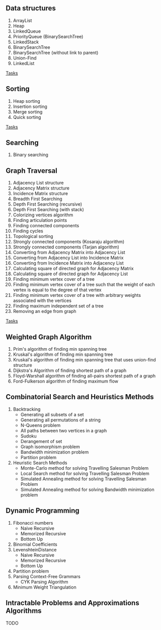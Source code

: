 ## Data structures
1. ArrayList
2. Heap
3. LinkedQueue
4. PriorityQueue (BinarySearchTree)
5. LinkedStack
6. BinarySearchTree
7. BinarySearchTree (without link to parent)
8. Union-Find
9. LinkedList

[Tasks](https://github.com/badprogrammist/algorithms/tree/master/src/main/java/ru/ildar/algorithm/datastructure/tasks)
 
## Sorting
1. Heap sorting
2. Insertion sorting
3. Merge sorting
4. Quick sorting

[Tasks](https://github.com/badprogrammist/algorithms/tree/master/src/main/java/ru/ildar/algorithm/sort/tasks)

## Searching
1. Binary searching

## Graph Traversal
1. Adjacency List structure
2. Adjacency Matrix structure
3. Incidence Matrix structure
4. Breadth First Searching
5. Depth First Searching (recursive)
6. Depth First Searching (with stack)
7. Colorizing vertices algorithm
8. Finding articulation points
9. Finding connected components
10. Finding cycles
11. Topological sorting
12. Strongly connected components (Kosaraju algorithm)
13. Strongly connected components (Tarjan algorithm)
14. Converting from Adjacency Matrix into Adjacency List
15. Converting from Adjacency List into Incidence Matrix
16. Converting from Incidence Matrix into Adjacency List
17. Calculating square of directed graph for Adjacency Matrix
18. Calculating square of directed graph for Adjacency List
19. Finding minimum vertex cover of a tree
20. Finding minimum vertex cover of a tree such that the weight of each vertex is equal to the degree of that vertex
21. Finding minimum vertex cover of a tree with arbitrary weights associated with the vertices
22. Finding maximum independent set of a tree
23. Removing an edge from graph

[Tasks](https://github.com/badprogrammist/algorithms/tree/master/src/main/java/ru/ildar/algorithm/graph/tasks)

## Weighted Graph Algorithm
1. Prim's algorithm of finding min spanning tree
2. Kruskal's algorithm of finding min spanning tree
3. Kruskal's algorithm of finding min spanning tree that uses union-find structure
4. Dijkstra's Algorithm of finding shortest path of a graph
5. Floyd-Warshall algorithm of finding all-pairs shortest path of a graph
6. Ford-Fulkerson algorithm of finding maximum flow

## Combinatorial Search and Heuristics Methods
1. Backtracking
    - Generating all subsets of a set
    - Generating all permutations of a string
    - N-Queens problem
    - All paths between two vertices in a graph
    - Sudoku
    - Derangement of set
    - Graph isomorphism problem
    - Bandwidth minimization problem
    - Partition problem
2. Heuristic Search Methods
    - Monte-Carlo method for solving Travelling Salesman Problem
    - Local Search method for solving Travelling Salesman Problem
    - Simulated Annealing method for solving Travelling Salesman Problem
    - Simulated Annealing method for solving Bandwidth minimization problem

## Dynamic Programming
1. Fibonacci numbers
    - Naive Recursive
    - Memorized Recursive
    - Bottom Up
2. Binomial Coefficients
3. LevenshteinDistance
    - Naive Recursive
    - Memorized Recursive
    - Bottom Up
4. Partition problem
5. Parsing Context-Free Grammars
    - CYK Parsing Algorithm
6. Minimum Weight Triangulation

## Intractable Problems and Approximations Algorithms
TODO